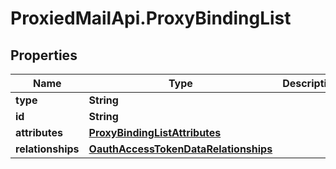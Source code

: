 # ProxiedMailApi.ProxyBindingList

## Properties

Name | Type | Description | Notes
------------ | ------------- | ------------- | -------------
**type** | **String** |  | [optional] 
**id** | **String** |  | [optional] 
**attributes** | [**ProxyBindingListAttributes**](ProxyBindingListAttributes.md) |  | [optional] 
**relationships** | [**OauthAccessTokenDataRelationships**](OauthAccessTokenDataRelationships.md) |  | [optional] 


